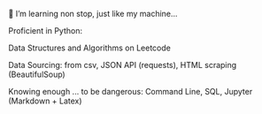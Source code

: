 🌱 I’m learning non stop, just like my machine...

Proficient in Python:

Data Structures and Algorithms on Leetcode

Data Sourcing: from csv, JSON API (requests), HTML scraping (BeautifulSoup)


Knowing enough ... to be dangerous:
Command Line, SQL, Jupyter (Markdown + Latex)

<!--
**AntonIcke/AntonIcke** is a ✨ _special_ ✨ repository because its `README.md` (this file) appears on your GitHub profile.

Here are some ideas to get you started:

- 🔭 I’m currently working on ...
- 🌱 I’m currently learning ...
- 👯 I’m looking to collaborate on ...
- 🤔 I’m looking for help with ...
- 💬 Ask me about ...
- 📫 How to reach me: ...
- 😄 Pronouns: ...
- ⚡ Fun fact: ...
-->
